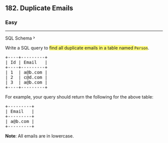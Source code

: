 <h2>182. Duplicate Emails</h2><h3>Easy</h3><hr><div class="sql-schema-wrapper__3VBi"><a class="sql-schema-link__3cEg">SQL Schema<svg viewBox="0 0 24 24" width="1em" height="1em" class="icon__1Md2"><path fill-rule="evenodd" d="M10 6L8.59 7.41 13.17 12l-4.58 4.59L10 18l6-6z"></path></svg></a></div><div><p>Write a SQL query to <gistnote class="gistnote-highlight" highlightid="7927626a-ef87-4622-9428-9d067cd36303" colornum="3" style="background-color: rgb(255, 251, 120);" id="7927626a-ef87-4622-9428-9d067cd36303">find all duplicate emails in a table named </gistnote><code><gistnote class="gistnote-highlight" highlightid="7927626a-ef87-4622-9428-9d067cd36303" colornum="3" style="background-color: rgb(255, 251, 120);">Person</gistnote></code>.</p>

<pre style="position: relative;">+----+---------+
| Id | Email   |
+----+---------+
| 1  | a@b.com |
| 2  | c@d.com |
| 3  | a@b.com |
+----+---------+
<div class="open_grepper_editor" title="Edit &amp; Save To Grepper"></div></pre>

<p>For example, your query should return the following for the above table:</p>

<pre style="position: relative;">+---------+
| Email   |
+---------+
| a@b.com |
+---------+
<div class="open_grepper_editor" title="Edit &amp; Save To Grepper"></div></pre>

<p><strong>Note</strong>: All emails are in lowercase.</p>
</div>